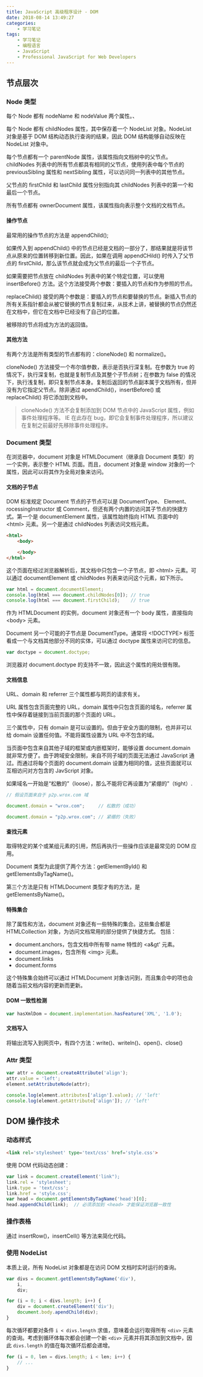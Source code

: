 ```yaml
---
title: JavaScript 高级程序设计 - DOM
date: 2018-08-14 13:49:27
categories:
	- 学习笔记
tags:
	- 学习笔记
	- 编程语言
	- JavaScript
	- Professional JavaScript for Web Developers
---
```


## 节点层次

### Node 类型

每个 Node 都有 nodeName 和 nodeValue 两个属性。、

每个 Node 都有 childNodes 属性，其中保存着一个 NodeList 对象。NodeList 对象是基于 DOM 结构动态执行查询的结果，因此 DOM 结构能够自动反映在 NodeList 对象中。

每个节点都有一个 parentNode 属性，该属性指向文档树中的父节点。childNodes 列表中的所有节点都具有相同的父节点，使用列表中每个节点的 previousSibling 属性和 nextSibling 属性，可以访问同一列表中的其他节点。

父节点的 firstChild 和 lastChild 属性分别指向其 childNodes 列表中的第一个和最后一个节点。

所有节点都有 ownerDocument 属性，该属性指向表示整个文档的文档节点。

<!-- more -->

#### 操作节点

最常用的操作节点的方法是 appendChild();

如果传入到 appendChild() 中的节点已经是文档的一部分了，那结果就是将该节点从原来的位置转移到新位置。因此，如果在调用 appendCHild() 时传入了父节点的 firstChild，那么该节点就会成为父节点的最后一个子节点。

如果需要把节点放在 childNodes 列表中的某个特定位置，可以使用 insertBefore() 方法。这个方法接受两个参数：要插入的节点和作为参照的节点。

replaceChild() 接受的两个参数是：要插入的节点和要替换的节点。新插入节点的所有关系指针都会从被它替换的节点复制过来，从技术上讲，被替换的节点仍然还在文档中，但它在文档中已经没有了自己的位置。

被移除的节点将成为方法的返回值。

#### 其他方法

有两个方法是所有类型的节点都有的：cloneNode() 和 normalize()。

cloneNode() 方法接受一个布尔值参数，表示是否执行深复制。在参数为 true 的情况下，执行深复制，也就是复制节点及其整个子节点树；在参数为 false 的情况下，执行浅复制，即只复制节点本身。复制后返回的节点副本属于文档所有，但并没有为它指定父节点。除非通过 apendChild()，insertBefore() 或 replaceChild() 将它添加到文档中。

> cloneNode() 方法不会复制添加到 DOM 节点中的 	JavaScript 属性，例如事件处理程序等。 IE 在此存在 bug，即它会复制事件处理程序，所以建议在复制之前最好先移除事件处理程序。

### Document 类型

在浏览器中，document 对象是 HTMLDocument（继承自 Document 类型）的一个实例，表示整个 HTML 页面。而且，document 对象是 window 对象的一个属性，因此可以将其作为全局对象来访问。

#### 文档的子节点

DOM 标准规定 Document 节点的子节点可以是 DocumentType、 Element、rocessingInstructor 或 Comment，但还有两个内置的访问其子节点的快捷方式。第一个是 documentElement 属性，该属性始终指向 HTML 页面中的 &lt;html&gt; 元素。另一个是通过 childNodes 列表访问文档元素。

``` html
<html>
	<body>

	</body>
</html>
```

这个页面在经过浏览器解析后，其文档中只包含一个子节点，即 &lt;html&gt; 元素。可以通过 documentElement 或  childNodes 列表来访问这个元素，如下所示。

``` javascript
var html = document.documentElement;
console.log(html === document.childNodes[0]); // true
console.log(html === document.firstChild);    // true
```

作为 HTMLDocument 的实例，document 对象还有一个 body 属性，直接指向 &lt;body&gt; 元素。

Document 另一个可能的子节点是 DocumentType。通常将 &lt;!DOCTYPE&gt; 标签看成一个与文档其他部分不同的实体，可以通过 doctype 属性来访问它的信息。

``` javascript
var doctype = document.doctype;
```

浏览器对 document.doctype 的支持不一致，因此这个属性的用处很有限。

#### 文档信息

URL、domain 和 referrer 三个属性都与网页的请求有关。

URL 属性包含页面完整的 URL，domain 属性中只包含页面的域名，referrer 属性中保存着链接到当前页面的那个页面的 URL。

三个属性中，只有 domain 是可以设置的。但由于安全方面的限制，也并非可以给 domain 设置任何值。不能将属性设置为 URL 中不包含的域。

当页面中包含来自其他子域的框架或内嵌框架时，能够设置 document.domain 就非常方便了。由于跨域安全限制，来自不同子域的页面无法通过 JavaScript 通过。而通过将每个页面的 document.domain 设置为相同的值，这些页面就可以互相访问对方包含的 JavScript 对象。

如果域名一开始是“松散的”（loose），那么不能将它再设置为“紧绷的”（tight）.

``` javascript
// 假设页面来自于 p2p.wrox.com 域

document.domain = "wrox.com";     // 松散的（成功）

document.domain = "p2p.wrox.com"; // 紧绷的（失败）
```

#### 查找元素

取得特定的某个或某组元素的引用，然后再执行一些操作应该是最常见的 DOM 应用。

Document 类型为此提供了两个方法：getElementById() 和 getElementsByTagName()。

第三个方法是只有 HTMLDocument 类型才有的方法，是 getElementsByName()。

#### 特殊集合

除了属性和方法，document 对象还有一些特殊的集合。这些集合都是 HTMLCollection 对象，为访问文档常用的部分提供了快捷方式。
包括：

- document.anchors，包含文档中所有带 name 特性的 &lt;a&gt' 元素。 
- document.images，包含所有 &lt;img&gt; 元素。
- document.links
- document.forms

这个特殊集合始终可以通过 HTMLDocument 对象访问到，而且集合中的项也会随着当前文档内容的更新而更新。

#### DOM 一致性检测

``` javascript
var hasXmlDom = document.implementation.hasFeature('XML', '1.0');
```

#### 文档写入

将输出流写入到网页中，有四个方法：write()、writeln()、open()、close()

### Attr 类型

``` javascript
var attr = document.createAttribute('align');
attr.value = 'left';
element.setAttributeNode(attr);

console.log(element.attributes['align'].value); // 'left'
console.log(element.getAttribute['align']); // 'left'
```

## DOM 操作技术

### 动态样式

``` html
<link rel='stylesheet' type='text/css' href='style.css'>
```

使用 DOM 代码动态创建：

``` javascript
var link = document.createElement('link");
link.rel = 'stylesheet';
link.type = 'text/css';
link.href = 'style.css';
var head = document.getElementsByTagName('head')[0];
head.appendChild(link);  // 必须添加到 <head> 才能保证浏览器一致性
```

### 操作表格

通过 insertRow()，insertCell() 等方法来简化代码。

### 使用 NodeList

本质上说，所有 NodeList 对象都是在访问 DOM 文档时实时运行的查询。

``` javascript
var divs = document.getElementsByTagName('div'),
	i,
	div;

for (i = 0; i < divs.length; i++) {
	div = document.createElement('div');
	document.body.apendChild(div);
}
```

每次循环都要对条件 `i < divs.length` 求值，意味着会运行取得所有 `<div>` 元素的查询。考虑到循环体每次都会创建一个新 `<div>` 元素并将其添加到文档中，因此 `divs.length` 的值在每次循环后都会递增。

``` javascript
for (i = 0, len = divs.length; i < len; i++) {
	// ...
}
```
